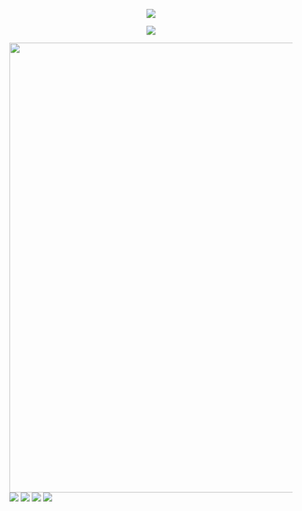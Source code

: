 <p align="center">
<img src="https://capsule-render.vercel.app/api?type=waving&color=timeGradient&height=300&&section=header&text={TITLE}&fontSize=90&fontAlign=50&fontAlignY=30&desc={SUB_TITLE}&descAlign=50&descSize=30&descAlignY=60&animation=twinkling" />
</p>
<p align="center">
  <a href="https://skillicons.dev">
    <img src="https://skillicons.dev/icons?i=idea,java,pycharm,py,vscode,vue" />
  </a>
</p>
<img width="800" src="https://github-readme-activity-graph.vercel.app/graph?username=3323223659&theme=github-compact&hide_border=true&area=true" />
<img src="https://komarev.com/ghpvc/?username=your-github-username&abbreviated=true&color=orange">
<img src="https://komarev.com/ghpvc/?username=your-github-username&abbreviated=true&color=green">
<img src="https://komarev.com/ghpvc/?username=your-github-username&abbreviated=true&color=blue">
<img src="https://komarev.com/ghpvc/?username=your-github-username&abbreviated=true&color=brightgreen">

